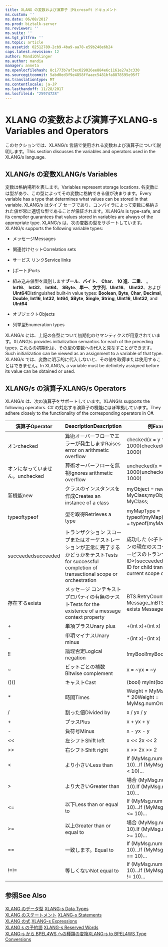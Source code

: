 ```yaml
---
title: XLANG の変数および演算子 |Microsoft ドキュメント
ms.custom: ''
ms.date: 06/08/2017
ms.prod: biztalk-server
ms.reviewer: ''
ms.suite: ''
ms.tgt_pltfrm: ''
ms.topic: article
ms.assetid: 02512789-2cb9-4ba9-aa78-e59b248e6b24
caps.latest.revision: 12
author: MandiOhlinger
ms.author: mandia
manager: anneta
ms.openlocfilehash: 8c1773b7af3ec029026ee884e6c1161e27a3c330
ms.sourcegitcommit: 5abd0ed3f9e4858ffaaec5481bfa8878595e95f7
ms.translationtype: MT
ms.contentlocale: ja-JP
ms.lasthandoff: 11/28/2017
ms.locfileid: "25974728"
---
```

# <a name="xlang-s-variables-and-operators"></a><span data-ttu-id="6feb4-102">XLANG の変数および演算子</span><span class="sxs-lookup"><span data-stu-id="6feb4-102">XLANG-s Variables and Operators</span></span>
<span data-ttu-id="6feb4-103">このセクションでは、XLANG/s 言語で使用される変数および演算子について説明します。</span><span class="sxs-lookup"><span data-stu-id="6feb4-103">This section discusses the variables and operators used in the XLANG/s language.</span></span>  
  
## <a name="xlangs-variables"></a><span data-ttu-id="6feb4-104">XLANG/s の変数</span><span class="sxs-lookup"><span data-stu-id="6feb4-104">XLANG/s Variables</span></span>  
 <span data-ttu-id="6feb4-105">変数は格納場所を表します。</span><span class="sxs-lookup"><span data-stu-id="6feb4-105">Variables represent storage locations.</span></span> <span data-ttu-id="6feb4-106">各変数には型があり、この型によってその変数に格納できる値が決まります。</span><span class="sxs-lookup"><span data-stu-id="6feb4-106">Every variable has a type that determines what values can be stored in that variable.</span></span> <span data-ttu-id="6feb4-107">XLANG/s はタイプ セーフであり、コンパイラによって変数に格納された値が常に適切な型であることが保証されます。</span><span class="sxs-lookup"><span data-stu-id="6feb4-107">XLANG/s is type-safe, and its compiler guarantees that values stored in variables are always of the appropriate type.</span></span> <span data-ttu-id="6feb4-108">XLANG/s は、次の変数の型をサポートしています。</span><span class="sxs-lookup"><span data-stu-id="6feb4-108">XLANG/s supports the following variable types:</span></span>  
  
-   <span data-ttu-id="6feb4-109">メッセージ</span><span class="sxs-lookup"><span data-stu-id="6feb4-109">Messages</span></span>  
  
-   <span data-ttu-id="6feb4-110">関連付けセット</span><span class="sxs-lookup"><span data-stu-id="6feb4-110">Correlation sets</span></span>  
  
-   <span data-ttu-id="6feb4-111">サービス リンク</span><span class="sxs-lookup"><span data-stu-id="6feb4-111">Service links</span></span>  
  
-   <span data-ttu-id="6feb4-112">[ポート]</span><span class="sxs-lookup"><span data-stu-id="6feb4-112">Ports</span></span>  
  
-   <span data-ttu-id="6feb4-113">組み込み値型を識別します**ブール**、**バイト**、 **Char**、 **10 進**、**二重**、 。**Int16**、 **Int32**、 **Int64**、 **SByte**、**単一**、**文字列**、**UInt16**、 **UInt32**、および**UInt64**</span><span class="sxs-lookup"><span data-stu-id="6feb4-113">Distinguished built-in value types: **Boolean**, **Byte**, **Char**, **Decimal**, **Double**, **Int16**, **Int32**, **Int64**, **SByte**, **Single**, **String**, **UInt16**, **UInt32**, and **UInt64**</span></span>  
  
-   <span data-ttu-id="6feb4-114">オブジェクト</span><span class="sxs-lookup"><span data-stu-id="6feb4-114">Objects</span></span>  
  
-   <span data-ttu-id="6feb4-115">列挙型</span><span class="sxs-lookup"><span data-stu-id="6feb4-115">Enumeration types</span></span>  
  
 <span data-ttu-id="6feb4-116">XLANG/s には、上記の各型について初期化のセマンティクスが用意されています。</span><span class="sxs-lookup"><span data-stu-id="6feb4-116">XLANG/s provides initialization semantics for each of the preceding types.</span></span> <span data-ttu-id="6feb4-117">これらの初期化は、その型の変数への代入と見なすことができます。</span><span class="sxs-lookup"><span data-stu-id="6feb4-117">Such initialization can be viewed as an assignment to a variable of that type.</span></span> <span data-ttu-id="6feb4-118">XLANG/s では、変数に明示的に代入しないと、その値を取得または使用することはできません。</span><span class="sxs-lookup"><span data-stu-id="6feb4-118">In XLANG/s, a variable must be definitely assigned before its value can be obtained or used.</span></span>  
  
## <a name="xlangs-operators"></a><span data-ttu-id="6feb4-119">XLANG/s の演算子</span><span class="sxs-lookup"><span data-stu-id="6feb4-119">XLANG/s Operators</span></span>  
 <span data-ttu-id="6feb4-120">XLANG/s は、次の演算子をサポートしています。</span><span class="sxs-lookup"><span data-stu-id="6feb4-120">XLANG/s supports the following operators.</span></span> <span data-ttu-id="6feb4-121">C# の対応する演算子の機能にほぼ準拠しています。</span><span class="sxs-lookup"><span data-stu-id="6feb4-121">They adhere closely to the functionality of the corresponding operators in C#.</span></span>  
  
|<span data-ttu-id="6feb4-122">演算子</span><span class="sxs-lookup"><span data-stu-id="6feb4-122">Operator</span></span>|<span data-ttu-id="6feb4-123">Description</span><span class="sxs-lookup"><span data-stu-id="6feb4-123">Description</span></span>|<span data-ttu-id="6feb4-124">例</span><span class="sxs-lookup"><span data-stu-id="6feb4-124">Example</span></span>|  
|--------------|-----------------|-------------|  
|<span data-ttu-id="6feb4-125">オン</span><span class="sxs-lookup"><span data-stu-id="6feb4-125">checked</span></span>|<span data-ttu-id="6feb4-126">算術オーバーフローでエラーが発生します</span><span class="sxs-lookup"><span data-stu-id="6feb4-126">Raises error on arithmetic overflow</span></span>|<span data-ttu-id="6feb4-127">checked(x = y \* 1000)</span><span class="sxs-lookup"><span data-stu-id="6feb4-127">checked(x = y \* 1000)</span></span>|  
|<span data-ttu-id="6feb4-128">オンになっていません。</span><span class="sxs-lookup"><span data-stu-id="6feb4-128">unchecked</span></span>|<span data-ttu-id="6feb4-129">算術オーバーフローを無視</span><span class="sxs-lookup"><span data-stu-id="6feb4-129">Ignores arithmetic overflow</span></span>|<span data-ttu-id="6feb4-130">unchecked(x = y \* 1000)</span><span class="sxs-lookup"><span data-stu-id="6feb4-130">unchecked(x = y \* 1000)</span></span>|  
|<span data-ttu-id="6feb4-131">新機能</span><span class="sxs-lookup"><span data-stu-id="6feb4-131">new</span></span>|<span data-ttu-id="6feb4-132">クラスのインスタンスを作成</span><span class="sxs-lookup"><span data-stu-id="6feb4-132">Creates an instance of a class</span></span>|<span data-ttu-id="6feb4-133">myObject = new MyClass;</span><span class="sxs-lookup"><span data-stu-id="6feb4-133">myObject = new MyClass;</span></span>|  
|<span data-ttu-id="6feb4-134">typeof</span><span class="sxs-lookup"><span data-stu-id="6feb4-134">typeof</span></span>|<span data-ttu-id="6feb4-135">型を取得</span><span class="sxs-lookup"><span data-stu-id="6feb4-135">Retrieves a type</span></span>|<span data-ttu-id="6feb4-136">myMapType = typeof(myMap)</span><span class="sxs-lookup"><span data-stu-id="6feb4-136">myMapType = typeof(myMap)</span></span>|  
|<span data-ttu-id="6feb4-137">succeeded</span><span class="sxs-lookup"><span data-stu-id="6feb4-137">succeeded</span></span>|<span data-ttu-id="6feb4-138">トランザクション スコープまたはオーケストレーションが正常に完了するかどうかをテスト</span><span class="sxs-lookup"><span data-stu-id="6feb4-138">Tests for successful completion of transactional scope or orchestration</span></span>|<span data-ttu-id="6feb4-139">成功した (\<子トランザクションの現在のスコープまたはサービスのトランザクション ID\>)</span><span class="sxs-lookup"><span data-stu-id="6feb4-139">succeeded(\<transaction ID for child transaction of current scope or service\>)</span></span>|  
|<span data-ttu-id="6feb4-140">存在する</span><span class="sxs-lookup"><span data-stu-id="6feb4-140">exists</span></span>|<span data-ttu-id="6feb4-141">メッセージ コンテキスト プロパティの有無のテスト</span><span class="sxs-lookup"><span data-stu-id="6feb4-141">Tests for the existence of a message context property</span></span>|<span data-ttu-id="6feb4-142">BTS.RetryCount exists Message_In</span><span class="sxs-lookup"><span data-stu-id="6feb4-142">BTS.RetryCount exists Message_In</span></span>|  
|+|<span data-ttu-id="6feb4-143">単項プラス</span><span class="sxs-lookup"><span data-stu-id="6feb4-143">Unary plus</span></span>|<span data-ttu-id="6feb4-144">+(int x)</span><span class="sxs-lookup"><span data-stu-id="6feb4-144">+(int x)</span></span>|  
|-|<span data-ttu-id="6feb4-145">単項マイナス</span><span class="sxs-lookup"><span data-stu-id="6feb4-145">Unary minus</span></span>|<span data-ttu-id="6feb4-146">-(int x)</span><span class="sxs-lookup"><span data-stu-id="6feb4-146">-(int x)</span></span>|  
|<span data-ttu-id="6feb4-147">!</span><span class="sxs-lookup"><span data-stu-id="6feb4-147">!</span></span>|<span data-ttu-id="6feb4-148">論理否定</span><span class="sxs-lookup"><span data-stu-id="6feb4-148">Logical negation</span></span>|<span data-ttu-id="6feb4-149">!myBool</span><span class="sxs-lookup"><span data-stu-id="6feb4-149">!myBool</span></span>|  
|~|<span data-ttu-id="6feb4-150">ビットごとの補数</span><span class="sxs-lookup"><span data-stu-id="6feb4-150">Bitwise complement</span></span>|<span data-ttu-id="6feb4-151">x = ~y</span><span class="sxs-lookup"><span data-stu-id="6feb4-151">x = ~y</span></span>|  
|<span data-ttu-id="6feb4-152">()</span><span class="sxs-lookup"><span data-stu-id="6feb4-152">()</span></span>|<span data-ttu-id="6feb4-153">キャスト</span><span class="sxs-lookup"><span data-stu-id="6feb4-153">Cast</span></span>|<span data-ttu-id="6feb4-154">(bool) myInt</span><span class="sxs-lookup"><span data-stu-id="6feb4-154">(bool) myInt</span></span>|  
|*|<span data-ttu-id="6feb4-155">時間</span><span class="sxs-lookup"><span data-stu-id="6feb4-155">Times</span></span>|<span data-ttu-id="6feb4-156">Weight = MyMsg.numOrders \* 20</span><span class="sxs-lookup"><span data-stu-id="6feb4-156">Weight = MyMsg.numOrders \* 20</span></span>|  
|/|<span data-ttu-id="6feb4-157">割った値</span><span class="sxs-lookup"><span data-stu-id="6feb4-157">Divided by</span></span>|<span data-ttu-id="6feb4-158">x / y</span><span class="sxs-lookup"><span data-stu-id="6feb4-158">x / y</span></span>|  
|+|<span data-ttu-id="6feb4-159">プラス</span><span class="sxs-lookup"><span data-stu-id="6feb4-159">Plus</span></span>|<span data-ttu-id="6feb4-160">x + y</span><span class="sxs-lookup"><span data-stu-id="6feb4-160">x + y</span></span>|  
|-|<span data-ttu-id="6feb4-161">負符号</span><span class="sxs-lookup"><span data-stu-id="6feb4-161">Minus</span></span>|<span data-ttu-id="6feb4-162">x - y</span><span class="sxs-lookup"><span data-stu-id="6feb4-162">x - y</span></span>|  
|<<|<span data-ttu-id="6feb4-163">左シフト</span><span class="sxs-lookup"><span data-stu-id="6feb4-163">Shift left</span></span>|<span data-ttu-id="6feb4-164">x << 2</span><span class="sxs-lookup"><span data-stu-id="6feb4-164">x << 2</span></span>|  
|>>|<span data-ttu-id="6feb4-165">右シフト</span><span class="sxs-lookup"><span data-stu-id="6feb4-165">Shift right</span></span>|<span data-ttu-id="6feb4-166">x >> 2</span><span class="sxs-lookup"><span data-stu-id="6feb4-166">x >> 2</span></span>|  
|<|<span data-ttu-id="6feb4-167">より小さい</span><span class="sxs-lookup"><span data-stu-id="6feb4-167">Less than</span></span>|<span data-ttu-id="6feb4-168">If (MyMsg.numOrders < 10)...</span><span class="sxs-lookup"><span data-stu-id="6feb4-168">If (MyMsg.numOrders < 10)...</span></span>|  
|>|<span data-ttu-id="6feb4-169">より大きい</span><span class="sxs-lookup"><span data-stu-id="6feb4-169">Greater than</span></span>|<span data-ttu-id="6feb4-170">場合 (MyMsg.numOrders > 10).</span><span class="sxs-lookup"><span data-stu-id="6feb4-170">If (MyMsg.numOrders > 10)...</span></span>|  
|<=|<span data-ttu-id="6feb4-171">以下</span><span class="sxs-lookup"><span data-stu-id="6feb4-171">Less than or equal to</span></span>|<span data-ttu-id="6feb4-172">If (MyMsg.numOrders <= 10)...</span><span class="sxs-lookup"><span data-stu-id="6feb4-172">If (MyMsg.numOrders <= 10)...</span></span>|  
|>=|<span data-ttu-id="6feb4-173">以上</span><span class="sxs-lookup"><span data-stu-id="6feb4-173">Greater than or equal to</span></span>|<span data-ttu-id="6feb4-174">場合 (MyMsg.numOrders > = 10).</span><span class="sxs-lookup"><span data-stu-id="6feb4-174">If (MyMsg.numOrders >= 10)...</span></span>|  
|==|<span data-ttu-id="6feb4-175">一致します。</span><span class="sxs-lookup"><span data-stu-id="6feb4-175">Equal to</span></span>|<span data-ttu-id="6feb4-176">If (MyMsg.numOrders == 10)...</span><span class="sxs-lookup"><span data-stu-id="6feb4-176">If (MyMsg.numOrders == 10)...</span></span>|  
|<span data-ttu-id="6feb4-177">!=</span><span class="sxs-lookup"><span data-stu-id="6feb4-177">!=</span></span>|<span data-ttu-id="6feb4-178">等しくない</span><span class="sxs-lookup"><span data-stu-id="6feb4-178">Not equal to</span></span>|<span data-ttu-id="6feb4-179">If (MyMsg.numOrders != 10)...</span><span class="sxs-lookup"><span data-stu-id="6feb4-179">If (MyMsg.numOrders != 10)...</span></span>|  
  
## <a name="see-also"></a><span data-ttu-id="6feb4-180">参照</span><span class="sxs-lookup"><span data-stu-id="6feb4-180">See Also</span></span>  
 <span data-ttu-id="6feb4-181">[XLANG のデータ型](../core/xlang-s-data-types.md) </span><span class="sxs-lookup"><span data-stu-id="6feb4-181">[XLANG-s Data Types](../core/xlang-s-data-types.md) </span></span>  
 <span data-ttu-id="6feb4-182">[XLANG のステートメント](../core/xlang-s-statements.md) </span><span class="sxs-lookup"><span data-stu-id="6feb4-182">[XLANG-s Statements](../core/xlang-s-statements.md) </span></span>  
 <span data-ttu-id="6feb4-183">[XLANG の式](../core/xlang-s-expressions.md) </span><span class="sxs-lookup"><span data-stu-id="6feb4-183">[XLANG-s Expressions](../core/xlang-s-expressions.md) </span></span>  
 <span data-ttu-id="6feb4-184">[XLANG s の予約語](../core/xlang-s-reserved-words.md) </span><span class="sxs-lookup"><span data-stu-id="6feb4-184">[XLANG-s Reserved Words](../core/xlang-s-reserved-words.md) </span></span>  
 [<span data-ttu-id="6feb4-185">XLANG-s から BPEL4WS への種類の変換</span><span class="sxs-lookup"><span data-stu-id="6feb4-185">XLANG-s to BPEL4WS Type Conversions</span></span>](../core/xlang-s-to-bpel4ws-type-conversions.md)